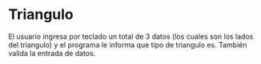 # Triangulo
El usuario ingresa por teclado un total de 3 datos (los cuales son los lados del triangulo) y el programa le informa que tipo de triangulo es. También valida la entrada de datos.
